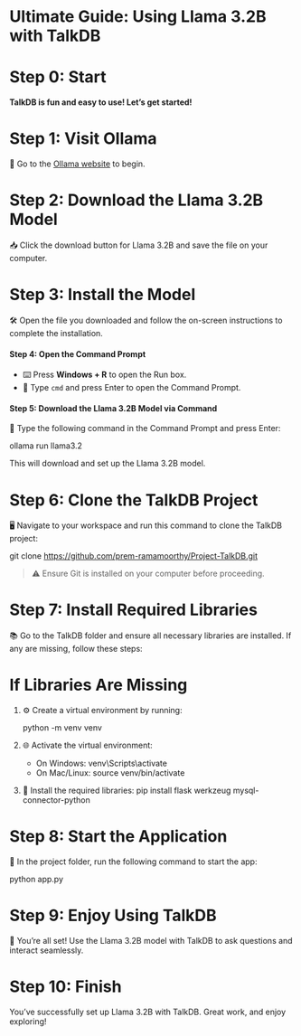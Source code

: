 # Ultimate Guide: Using Llama 3.2B with TalkDB

# Step 0: Start
**TalkDB is fun and easy to use! Let’s get started!**

# Step 1: Visit Ollama
🔗 Go to the [Ollama website](https://ollama.com/) to begin.

# Step 2: Download the Llama 3.2B Model
📥 Click the download button for Llama 3.2B and save the file on your computer.

# Step 3: Install the Model
🛠️ Open the file you downloaded and follow the on-screen instructions to complete the installation.


#### Step 4: Open the Command Prompt
- ⌨️ Press **Windows + R** to open the Run box.
- 📝 Type `cmd` and press Enter to open the Command Prompt.


#### Step 5: Download the Llama 3.2B Model via Command
📡 Type the following command in the Command Prompt and press Enter:

ollama run llama3.2

This will download and set up the Llama 3.2B model.

# Step 6: Clone the TalkDB Project
🖥️ Navigate to your workspace and run this command to clone the TalkDB project:

git clone https://github.com/prem-ramamoorthy/Project-TalkDB.git

> ⚠️ Ensure Git is installed on your computer before proceeding.

# Step 7: Install Required Libraries
📚 Go to the TalkDB folder and ensure all necessary libraries are installed. If any are missing, follow these steps:

# If Libraries Are Missing
1. ⚙ Create a virtual environment by running:

   python -m venv venv

2. 🌐 Activate the virtual environment:
   - On Windows:
     venv\Scripts\activate
   - On Mac/Linux:
     source venv/bin/activate
3. 🐼 Install the required libraries:
   pip install flask werkzeug mysql-connector-python
   
# Step 8: Start the Application
🌄 In the project folder, run the following command to start the app:

python app.py

# Step 9: Enjoy Using TalkDB
🎉 You’re all set! Use the Llama 3.2B model with TalkDB to ask questions and interact seamlessly.

# Step 10: Finish

You’ve successfully set up Llama 3.2B with TalkDB. Great work, and enjoy exploring!

